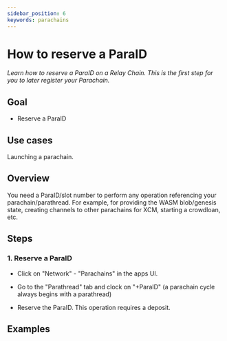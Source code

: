 ```yaml
---
sidebar_position: 6
keywords: parachains
---
```


# How to reserve a ParaID

_Learn how to reserve a ParaID on a Relay Chain. This is the first step for you
to later register your Parachain._

## Goal

- Reserve a ParaID

## Use cases

Launching a parachain.

## Overview

You need a ParaID/slot number to perform any operation referencing your
parachain/parathread. For example, for providing the WASM blob/genesis state,
creating channels to other parachains for XCM, starting a crowdloan, etc.

## Steps

### 1. Reserve a ParaID

- Click on "Network" - "Parachains" in the apps UI.

- Go to the "Parathread" tab and clock on "+ParaID" (a parachain cycle always
  begins with a parathread)

- Reserve the ParaID. This operation requires a deposit.

## Examples
